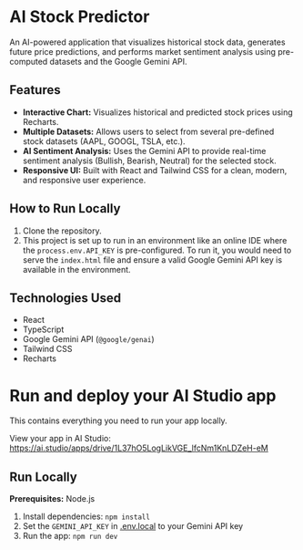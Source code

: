 

# AI Stock Predictor

An AI-powered application that visualizes historical stock data, generates future price predictions, and performs market sentiment analysis using pre-computed datasets and the Google Gemini API.

## Features

-   **Interactive Chart:** Visualizes historical and predicted stock prices using Recharts.
-   **Multiple Datasets:** Allows users to select from several pre-defined stock datasets (AAPL, GOOGL, TSLA, etc.).
-   **AI Sentiment Analysis:** Uses the Gemini API to provide real-time sentiment analysis (Bullish, Bearish, Neutral) for the selected stock.
-   **Responsive UI:** Built with React and Tailwind CSS for a clean, modern, and responsive user experience.

## How to Run Locally

1.  Clone the repository.
2.  This project is set up to run in an environment like an online IDE where the `process.env.API_KEY` is pre-configured. To run it, you would need to serve the `index.html` file and ensure a valid Google Gemini API key is available in the environment.

## Technologies Used

-   React
-   TypeScript
-   Google Gemini API (`@google/genai`)
-   Tailwind CSS
-   Recharts


# Run and deploy your AI Studio app

This contains everything you need to run your app locally.

View your app in AI Studio: https://ai.studio/apps/drive/1L37hO5LogLikVGE_lfcNm1KnLDZeH-eM

## Run Locally

**Prerequisites:**  Node.js


1. Install dependencies:
   `npm install`
2. Set the `GEMINI_API_KEY` in [.env.local](.env.local) to your Gemini API key
3. Run the app:
   `npm run dev`
